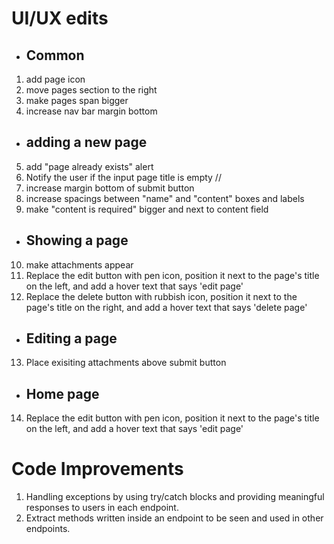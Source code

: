 # UI/UX edits
- ## Common
1. add page icon
2. move pages section to the right
3. make pages span bigger
4. increase nav bar margin bottom
- ## adding a new page
5. add "page already exists" alert
6. Notify the user if the input page title is empty //
7. increase margin bottom of submit button
8. increase spacings between "name" and "content" boxes and labels
9. make "content is required" bigger and next to content field
- ## Showing a page
10. make attachments appear
11. Replace the edit button with pen icon, position it next to the page's title on the left, and add a hover text that says 'edit page'
12. Replace the delete button with rubbish icon, position it next to the page's title on the right, and add a hover text that says 'delete page'
- ## Editing a page
13. Place exisiting attachments above submit button
- ## Home page
14. Replace the edit button with pen icon, position it next to the page's title on the left, and add a hover text that says 'edit page'

# Code Improvements
1. Handling exceptions by using try/catch blocks and providing meaningful responses to users in each endpoint.
2. Extract methods written inside an endpoint to be seen and used in other endpoints.
